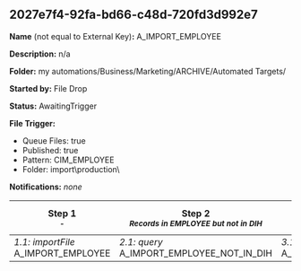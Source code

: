 ## 2027e7f4-92fa-bd66-c48d-720fd3d992e7

**Name** (not equal to External Key)**:** A_IMPORT_EMPLOYEE

**Description:** n/a

**Folder:** my automations/Business/Marketing/ARCHIVE/Automated Targets/

**Started by:** File Drop

**Status:** AwaitingTrigger

**File Trigger:**

* Queue Files: true
* Published: true
* Pattern: CIM_EMPLOYEE
* Folder:  import\production\

**Notifications:** _none_


| Step 1<br>_<small>-</small>_ | Step 2<br>_<small>Records in EMPLOYEE but not in DIH</small>_ | Step 3<br>_<small>Bulk Upload: Records in EMPLOYEE but not in DIH</small>_ | Step 4<br>_<small>Records in EMPLOYEE and DIH</small>_ |
| --- | --- | --- | --- |
| _1.1: importFile_<br>A_IMPORT_EMPLOYEE | _2.1: query_<br>A_IMPORT_EMPLOYEE_NOT_IN_DIH | _3.1: query_<br>A_BULK_UPLOAD_EMPLOYEE | _4.1: query_<br>A_DIH_EMPLOYEE |
